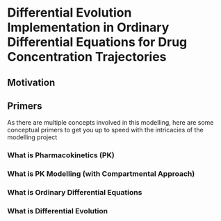 # Differential Evolution Implementation in Ordinary Differential Equations for Drug Concentration Trajectories

## Motivation

## Primers
As there are multiple concepts involved in this modelling, here are some conceptual primers to get you up to speed with the intricacies of the modelling project

### What is Pharmacokinetics (PK)

### What is PK Modelling (with Compartmental Approach)

### What is Ordinary Differential Equations

### What is Differential Evolution

